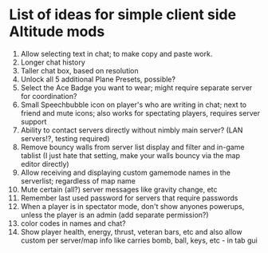 # List of ideas for simple client side Altitude mods

1. Allow selecting text in chat; to make copy and paste work.
2. Longer chat history
3. Taller chat box, based on resolution
4. Unlock all 5 additional Plane Presets, possible?
5. Select the Ace Badge you want to wear; might require separate server for coordination?
6. Small Speechbubble icon on player's who are writing in chat; next to friend and mute icons; also works for spectating players, requires server support
7. Ability to contact servers directly without nimbly main server? (LAN servers!?, testing required)
8. Remove bouncy walls from server list display and filter and in-game tablist (I just hate that setting, make your walls bouncy via the map editor directly)
9. Allow receiving and displaying custom gamemode names in the serverlist; regardless of map name
10. Mute certain (all?) server messages like gravity change, etc
11. Remember last used password for servers that require passwords
12. When a player is in spectator mode, don't show anyones powerups, unless the player is an admin (add separate permission?)
13. color codes in names and chat?
14. Show player health, energy, thrust, veteran bars, etc and also allow custom per server/map info like carries bomb, ball, keys, etc - in tab gui
